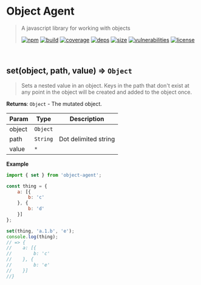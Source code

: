 # Object Agent

> A javascript library for working with objects
>
> [![npm][npm]][npm-url]
[![build][build]][build-url]
[![coverage][coverage]][coverage-url]
[![deps][deps]][deps-url]
[![size][size]][size-url]
[![vulnerabilities][vulnerabilities]][vulnerabilities-url]
[![license][license]][license-url]


<br><a name="set"></a>

## set(object, path, value) ⇒ <code>Object</code>
> Sets a nested value in an object. Keys in the path that don't exist at any point in the object will be created and added to the object once.

**Returns**: <code>Object</code> - The mutated object.  

| Param | Type | Description |
| --- | --- | --- |
| object | <code>Object</code> |  |
| path | <code>String</code> | Dot delimited string |
| value | <code>\*</code> |  |

**Example**  
``` javascriptimport { set } from 'object-agent';const thing = {    a: [{        b: 'c'    }, {        b: 'd'    }]};set(thing, 'a.1.b', 'e');console.log(thing);// => {//    a: [{//        b: 'c'//    }, {//        b: 'e'//    }]//}```

[npm]: https://img.shields.io/npm/v/object-agent.svg
[npm-url]: https://npmjs.com/package/object-agent
[build]: https://travis-ci.org/DarrenPaulWright/object-agent.svg?branch&#x3D;master
[build-url]: https://travis-ci.org/DarrenPaulWright/object-agent
[coverage]: https://coveralls.io/repos/github/DarrenPaulWright/object-agent/badge.svg?branch&#x3D;master
[coverage-url]: https://coveralls.io/github/DarrenPaulWright/object-agent?branch&#x3D;master
[deps]: https://david-dm.org/darrenpaulwright/object-agent.svg
[deps-url]: https://david-dm.org/darrenpaulwright/object-agent
[size]: https://packagephobia.now.sh/badge?p&#x3D;object-agent
[size-url]: https://packagephobia.now.sh/result?p&#x3D;object-agent
[vulnerabilities]: https://snyk.io/test/github/DarrenPaulWright/object-agent/badge.svg?targetFile&#x3D;package.json
[vulnerabilities-url]: https://snyk.io/test/github/DarrenPaulWright/object-agent?targetFile&#x3D;package.json
[license]: https://img.shields.io/github/license/DarrenPaulWright/object-agent.svg
[license-url]: https://npmjs.com/package/object-agent/LICENSE.md
